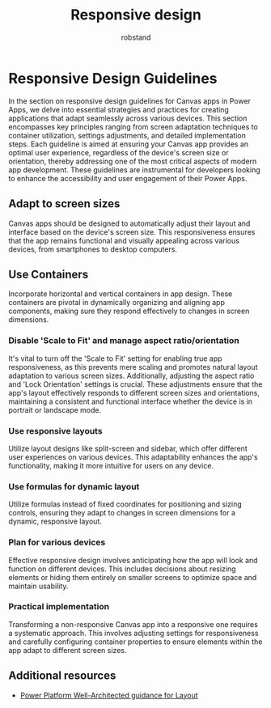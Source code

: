﻿---
title: Responsive design
description: Responsive design
ms.date: 04/26/2024
ms.topic: conceptual
ms.service: powerapps
author: robstand
ms.author: rstand
 
---

# Responsive Design Guidelines

In the section on responsive design guidelines for Canvas apps in Power Apps, we delve into essential strategies and practices for creating applications that adapt seamlessly across various devices. This section encompasses key principles ranging from screen adaptation techniques to container utilization, settings adjustments, and detailed implementation steps. Each guideline is aimed at ensuring your Canvas app provides an optimal user experience, regardless of the device's screen size or orientation, thereby addressing one of the most critical aspects of modern app development. These guidelines are instrumental for developers looking to enhance the accessibility and user engagement of their Power Apps.

## Adapt to screen sizes

Canvas apps should be designed to automatically adjust their layout and interface based on the device's screen size. This responsiveness ensures that the app remains functional and visually appealing across various devices, from smartphones to desktop computers.

## Use Containers

Incorporate horizontal and vertical containers in app design. These containers are pivotal in dynamically organizing and aligning app components, making sure they respond effectively to changes in screen dimensions.

### Disable 'Scale to Fit' and manage aspect ratio/orientation

It's vital to turn off the 'Scale to Fit' setting for enabling true app responsiveness, as this prevents mere scaling and promotes natural layout adaptation to various screen sizes. Additionally, adjusting the aspect ratio and 'Lock Orientation' settings is crucial. These adjustments ensure that the app's layout effectively responds to different screen sizes and orientations, maintaining a consistent and functional interface whether the device is in portrait or landscape mode.

### Use responsive layouts

Utilize layout designs like split-screen and sidebar, which offer different user experiences on various devices. This adaptability enhances the app's functionality, making it more intuitive for users on any device.

### Use formulas for dynamic layout

Utilize formulas instead of fixed coordinates for positioning and sizing controls, ensuring they adapt to changes in screen dimensions for a dynamic, responsive layout.

### Plan for various devices

Effective responsive design involves anticipating how the app will look and function on different devices. This includes decisions about resizing elements or hiding them entirely on smaller screens to optimize space and maintain usability.

### Practical implementation

Transforming a non-responsive Canvas app into a responsive one requires a systematic approach. This involves adjusting settings for responsiveness and carefully configuring container properties to ensure elements within the app adapt to different screen sizes.

## Additional resources

- [Power Platform Well-Architected guidance for Layout](/power-platform/well-architected/experience-optimization/layout)
